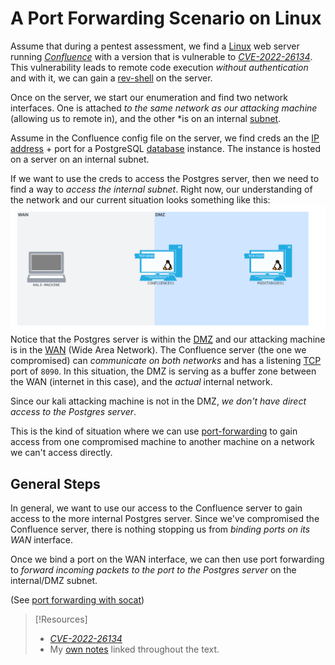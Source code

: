 
# A Port Forwarding Scenario on Linux
Assume that during a pentest assessment, we find a [Linux](../../../computers/linux/README.md) web server running [_Confluence_](https://www.atlassian.com/software/confluence) with a version that is vulnerable to [_CVE-2022-26134_](https://confluence.atlassian.com/doc/confluence-security-advisory-2022-06-02-1130377146.html). This vulnerability leads to remote code execution *without authentication* and with it, we can gain a [rev-shell](../../../cybersecurity/TTPs/exploitation/rev-shell.md) on the server. 

Once on the server, we start our enumeration and find two network interfaces. One is attached *to the same network as our attacking machine* (allowing us to remote in), and the other *is on an internal [subnet](../../../PNPT/PEH/networking/subnetting.md). 

Assume in the Confluence config file on the server, we find creds an the [IP address](../../../networking/OSI/3-network/IP-addresses.md) + port for a PostgreSQL [database](../../../coding/databases/DBMS.md) instance. The instance is hosted on a server on an internal subnet.

If we want to use the creds to access the Postgres server, then we need to find a way to *access the internal subnet*. Right now, our understanding of the network and our current situation looks something like this:
![](../../oscp-pics/port-forwarding-scenario-1.png)
Notice that the Postgres server is within the [DMZ](../../../networking/design-structure/DMZ.md) and our attacking machine is in the [WAN](../../../networking/design-structure/WAN.md) (Wide Area Network). The Confluence server (the one we compromised) can *communicate on both networks* and has a listening [TCP](../../../networking/protocols/TCP.md) port of `8090`. In this situation, the DMZ is serving as a buffer zone between the WAN (internet in this case), and the *actual* internal network.

Since our kali attacking machine is not in the DMZ, *we don't have direct access to the Postgres server*.

This is the kind of situation where we can use [port-forwarding](../../../networking/routing/port-forwarding.md) to gain access from one compromised machine to another machine on a network we can't access directly. 
## General Steps
In general, we want to use our access to the Confluence server to gain access to the more internal Postgres server. Since we've compromised the Confluence server, there is nothing stopping us from *binding ports on its WAN* interface. 

Once we bind a port on the WAN interface, we can then use port forwarding to *forward incoming packets to the port to the Postgres server* on the internal/DMZ subnet. 

(See [port forwarding with socat](socat.md))

> [!Resources]
> - [_CVE-2022-26134_](https://confluence.atlassian.com/doc/confluence-security-advisory-2022-06-02-1130377146.html)
> - My [own notes](https://github.com/trshpuppy/obsidian-notes) linked throughout the text.
